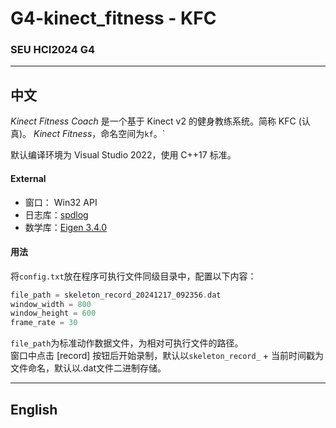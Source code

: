 # G4-kinect_fitness - KFC
### SEU HCI2024 G4 

---

中文
---

*Kinect Fitness Coach* 是一个基于 Kinect v2 的健身教练系统。简称 KFC (认真)。
*Kinect Fitness*，命名空间为`kf`。`

默认编译环境为 Visual Studio 2022，使用 C++17 标准。

#### External

- 窗口：  Win32 API
- 日志库：[spdlog](https://github.com/gabime/spdlog)
- 数学库：[Eigen 3.4.0](https://eigen.tuxfamily.org/index.php?title=Main_Page)

#### 用法

将`config.txt`放在程序可执行文件同级目录中，配置以下内容：
```cpp
file_path = skeleton_record_20241217_092356.dat
window_width = 800
window_height = 600
frame_rate = 30
```
`file_path`为标准动作数据文件，为相对可执行文件的路径。  
窗口中点击 [record] 按钮后开始录制，默认以`skeleton_record_` + 当前时间戳为文件命名，默认以.dat文件二进制存储。

---

English
---






